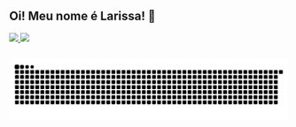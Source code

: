 ## Oi! Meu nome é Larissa!  👋

<!--
Here are some ideas to get you started:

- 🔭 I’m currently working on ...
- 🌱 I’m currently learning ...
- 👯 I’m looking to collaborate on ...
- 🤔 I’m looking for help with ...
- 💬 Ask me about ...
- 📫 How to reach me: ...
- 😄 Pronouns: ...
- ⚡ Fun fact: ...
-->
 
 <div>
  <a href="https://github.com/LarissaMarquesPimenta">
  <img height="180em" src="https://github-readme-stats.vercel.app/api?username=LarissaMarquesPimenta&show_icons=true&theme=dracula&include_all_commits=true&count_private=true"/>
  <img height="180em" src="https://github-readme-stats.vercel.app/api/top-langs/?username=LarissaMarquesPimenta&layout=compact&langs_count=7&theme=dracula"/>
</div>
 
 ##
 ![Snake animation](https://github.com/LarissaMArquesPimenta/LarissaMarquesPimenta/blob/output/github-contribution-grid-snake.svg)
